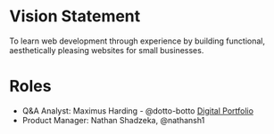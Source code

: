 # Vision Statement
To learn web development through experience by building functional, aesthetically pleasing websites for small businesses. 

# Roles
* Q&A Analyst: Maximus Harding - @dotto-botto [Digital Portfolio](https://codermerlin.academy/users/maximus-harding/Digital%20Portfolio)
* Product Manager: Nathan Shadzeka, @nathansh1
